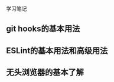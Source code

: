 <!--
 * @Author: vivien
 * @Date: 2020-07-26 20:35:27
 * @Last Modified by: vivien
 * @LastEditTime: 2020-12-26 11:14:47
-->
学习笔记
## git hooks的基本用法
## ESLint的基本用法和高级用法
## 无头浏览器的基本了解